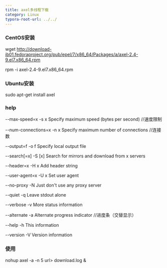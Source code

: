 ```yaml
---
title: axel多线程下载
category: Linux
typora-root-url: ../../
---
```


### CentOS安装

wget http://download-ib01.fedoraproject.org/pub/epel/7/x86_64/Packages/a/axel-2.4-9.el7.x86_64.rpm

rpm -i axel-2.4-9.el7.x86_64.rpm



### Ubuntu安装

sudo apt-get install axel



### help

--max-speed=x -s x Specify maximum speed (bytes per second) //速度限制

--num-connections=x -n x Specify maximum number of connections //连接数

--output=f -o f Specify local output file

--search[=x] -S [x] Search for mirrors and download from x servers

--header=x -H x Add header string

--user-agent=x -U x Set user agent

--no-proxy -N Just don't use any proxy server

--quiet -q Leave stdout alone

--verbose -v More status information

--alternate -a Alternate progress indicator //进度条（交替显示）

--help -h This information

--version -V Version information



### 使用

nohup axel -a -n 5 url> download.log &